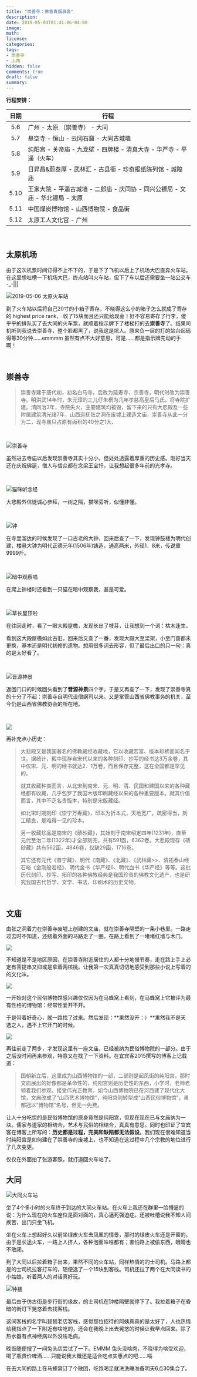 ```yaml
---
title: "崇善寺：佛香青烟袅袅"
description: 
date: 2019-05-04T01:41:06-04:00
image: 
math:
license: 
categories:
tags:
- 崇善寺
- 山西
hidden: false
comments: true
draft: false
summary: 
---
```


**行程安排：**

| 日期 | 行程                                                         |
| :--: | ------------------------------------------------------------ |
| 5.6  | 广州 - 太原 （崇善寺） - 大同                                |
| 5.7  | 悬空寺 - 恒山 - 云冈石窟 - 大同古城墙                        |
| 5.8  | 纯阳宫 - 关帝庙 - 九龙壁 - 四牌楼 - 清真大寺 - 华严寺 - 平遥（火车） |
| 5.9  | 日昇昌&蔚泰厚 - 武林汇 - 古县衙 - 珍奇报纸陈列馆 - 城隍庙    |
| 5.10 | 王家大院 - 平遥古城墙 - 二郎庙 - 庆同协 - 同兴公镖局 - 文庙 - 华北镖局 - 太原 |
| 5.11 | 中国煤炭博物馆 - 山西博物院 - 食品街                         |
| 5.12 | 太原工人文化宫 - 广州                                        |

</br>

## 太原机场

由于这次机票时间订得不上不下的，于是下了飞机以后上了机场大巴直奔火车站。在这里想吐槽一下机场大巴，终点站叫火车站，但下了车以后还需要坐一站公交车 -_-|||

![2019-05-06 太原火车站](https://i.loli.net/2019/06/22/5d0dbb584682f42830.jpg)

到了火车站以后将自己20寸的小箱子寄存，不晓得这么小的箱子怎么就成了寄存的 highest price rank， 收了15块而且还只能给现金！好不容易寄存了行李，傻乎乎的排队买了去大同的火车票，就顺着指示牌下了楼梯打的去**崇善寺**了。结果司机听到我说去崇善寺，整个脸都黑了，说我这是坑人。原来负一层的打的站台起码得等30分钟……emmmm 虽然有点不大好意思，可是……都是指示牌先动的手啊！

</br>

## 崇善寺

> 崇善寺建于唐代初，初名白马寺，后改为延寿寺、宗善寺，明代时改为崇善寺。明洪武14年时，朱元璋的三儿仔朱棢为几年孝慈高皇后马氏，将寺院扩建。清同治3年，寺院失火，主要建筑均被毁，留下来的只有大悲殿及一些附属建筑清光绪7年，山西巡抚张之洞在废墟上建造文庙，崇善寺从此一分为二，现寺庙只占原有面积的40分之1大、

</br>

![崇善寺](https://i.loli.net/2019/06/22/5d0dbecfd54d452721.jpg)

虽然进去寺庙以后发现崇善寺其实十分小，但处处透露着厚重的历史感。刚好当天还在庆祝佛诞，僧人与信众都在念梁王宝忏，让我想起很多年前的光孝寺。

</br>

![猫咪听念经](https://i.loli.net/2019/06/22/5d0dc13903e2d36337.jpg)

大悲殿外信徒诚心参拜，一树之隔，猫咪旁听，似懂非懂。

</br>

![钟](https://i.loli.net/2019/06/22/5d0dc033391e352519.jpg)

在寺里溜达的时候发现了一口古老的大钟，回来后查了一下，发现钟鼓楼为明代创建，楼悬大钟为明代正德元年(1506年)铸造，通高两米，外径1．8米，传说重9999斤。

</br>

![暗中观察喵](https://i.loli.net/2019/06/22/5d0dc0aaf37ac90377.jpg)

在爬上钟楼时还看到一只猫在暗中观察我，甚是可爱。

</br>

![草长屋顶啦](https://i.loli.net/2019/06/22/5d0dc1e607dc949404.jpg)

在往回走时，看了一眼大殿屋檐，发现长出了枝芽，让我想到一个词：枯木逢生。

看到这大殿屋檐如此古旧，回来后又查了一番，发现大殿大至梁架，小至门窗都未更换，基本还是明代初修的遗物。想用很多词去形容，但了最后出口的只一句：真的是太好看了。

</br>

![晋源神景](https://i.loli.net/2019/06/24/5d1000097a79d41131.jpg)

返回门口的时候回头看到了**晋源神景**四个字，于是又再查了一下，发现了崇善寺真的十分了不起：崇善寺自明代设僧纲司以来，又是掌管山西省佛教事务的机关，至今仍是山西省佛教协会的所在地。

</br>

![](https://i.loli.net/2019/06/24/5d100004969bb57259.jpg)

再补充点小历史：

> 大悲殿又是我国著名的佛教藏经收藏地，它以收藏宏富、版本珍稀而闻名于世。据统计，殿中现存自宋代以来的各种刻印、抄写的经书达3万余卷，其中仅宋、元、明的经书就达2．1万卷，而且保存完整，这在全国都是罕见的。
>
> 
>
> 就其收藏种类而言，从北宋到南宋、元、明、清、民国和建国以来的各种藏经都有收藏，几乎包罗了我国木版印刷藏经以来的各种重要版本。就其价值而言，其中不乏名贵版本，特别是宋版藏经。
>
> 如北宋时期刻印《崇宁万寿藏》，印本为折本式，天地宽广，疏密得当，刻工精良，是难得一见的珍本。
>
> 另一收藏珍品是南宋的《碛砂藏》，其始刻于南宋绍定四年(1231年)，直至元代至治二年(1322年)才全部刻完，共有591函，6362卷。大悲殿现存《碛砂藏》共有562函，4846卷，仅缺29函，1716卷。
>
> 其它还有元代《普宁藏》、明代《南藏》、《北藏》、《武林藏>>、清拓泰山经石峪《金刚般若经》、明代金书《华严经6、明代血书《华严经》等等。这批历代刻印、抄写、拓印的各种佛教经典是我国珍贵的佛教文化遗产，也是研究我国古代哲学、文学、书法、印刷术的历史文物。

</br>

## 文庙

由张之洞着力在崇善寺废墟上创建的文庙，就在崇善寺隔壁的一条小巷里。一路走过去时不知道，还绕着外面的马路走了一圈，在路上看到了一堵堵红墙与木门。



![](https://i.loli.net/2019/06/24/5d100007c749430596.jpg)

不知道是不是地区原因，在崇善寺附近居住的人都十分地慢节奏，走在路上手上必定有菩提串又抑或是拿着两核桃。让我第一次真真切切地感受到那些小说上写着的的文化味。



![](https://i.loli.net/2019/06/24/5d1000081426538371.jpg)

一开始对这个民俗博物馆感兴趣仅仅因为在马蜂窝上看到，在马蜂窝上它被评为最有性格的博物馆：经常性爱开不开。

于是带着好奇心，就一路找了过来。然后发现：**果然没开：）**果然我不是天选之人，遇不上它开门的时候。



![](https://i.loli.net/2019/06/24/5d100008acde950097.jpg)

再往前走了两步，才发现这里有一座文庙，已经被纳为民俗博物院的一部分。由于之后没时间再来参观，特意又在找了一下资料。在宜宾客2015撰写的博客上记载道：

> 国朝新立后，这里成为山西博物馆的一部，二部则是起凤街的纯阳宫。那时文庙展出的好像都是革命性的，纯阳宫则是历史性的东西，小学时，老师老领着我们参观，接受伟光正教育。如今山西博物院已在河西建了现代化大馆，文庙改成了“山西艺术博物馆”，纯阳宫则转型成“山西民俗博物馆”，虽都冠以“博物馆”名号，但无一免费。

让人十分吃惊的是民俗博物馆的原身竟然是纯阳宫，但现在现在已与文庙纳为一块。儒家与道家的相结合，艺术与民俗的相结合，真真有意思。同时也印证了宜宾客在博客上所写的：**历史都是过程，完美和缺陷都无法假设**。我们现在很难知道当时纯阳宫是如何建在了崇善寺的废墟上，也不知道在这过程中几个宗教的地位进行了几次变更。

仅仅在外面拍了张游客照，就打道回火车站了。



## 大同

![大同火车站](https://i.loli.net/2019/06/24/5d1024b589ab674995.jpg)

坐了4个多小时的火车终于到达的大同火车站。在火车上我还在群里一脸懵逼的说：为什么现在的火车座位是面对面的，真心逼死强迫症。还被吐槽说我不知人间疾苦，出门只坐飞机。

坐在火车上想起好久以前坐绿皮火车去凤凰的情景，那时的绿皮火车还是开窗的。由于是长途火车，一路上人挤人，各种泡面味啥都有；害怕路上被偷东西，眼睛也不敢闭。

到了大同以后拉着箱子出来，果然不同的火车站，同样热情的的士司机。马路上都是的士司机拉客打车的，随便选了一个15块到客栈。司机还拉了两个在大同读书的小姑娘，听着两人的对话真好玩。

![钟楼](https://i.loli.net/2019/06/24/5d10273b1257e19306.jpg)

最后由于仿古街是步行街的缘故，的士司机在钟楼隔壁就停下了。我拉着箱子在昏暗的街灯下晃悠着去找客栈。

这间客栈的名字叫琵琶老店客栈，感觉那位招待的阿姨真真的是太好了，人也热情给我指点了一下附近有啥吃的，还会在我晚上出去晃悠的时候让我早点回来。除了热水器有点神经病以外没啥毛病。

晚饭随便搜了一间兔头店尝试了一下。EMMM 兔头没啥肉，不晓得为啥受欢迎，喝了瓶贵价啤酒……只能说我大概还是适合吃点实惠点的吧……嗝

在去大同的路上在马蜂窝订了个散团，吃饱喝足就洗洗睡准备明天6点30集合了。